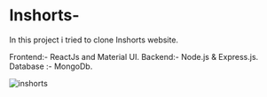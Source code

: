 # Inshorts-
In this project i tried to clone Inshorts website.

Frontend:- ReactJs and Material UI.
Backend:- Node.js & Express.js.
Database :- MongoDb.

![inshorts](https://user-images.githubusercontent.com/72196604/178816643-6f37a238-3a56-4831-95aa-74cdcd8f7881.jpg)
